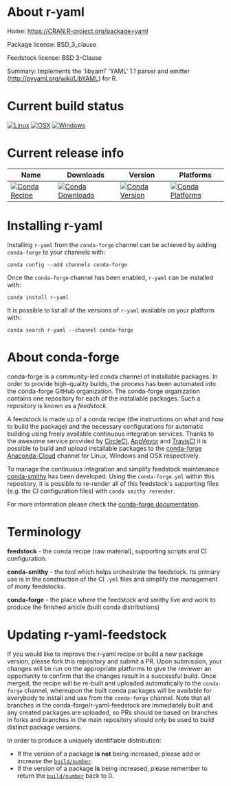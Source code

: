 About r-yaml
============

Home: https://CRAN.R-project.org/package=yaml

Package license: BSD_3_clause

Feedstock license: BSD 3-Clause

Summary: Implements the 'libyaml' 'YAML' 1.1 parser and emitter (<http://pyyaml.org/wiki/LibYAML>) for R.



Current build status
====================

[![Linux](https://img.shields.io/circleci/project/github/conda-forge/r-yaml-feedstock/master.svg?label=Linux)](https://circleci.com/gh/conda-forge/r-yaml-feedstock)
[![OSX](https://img.shields.io/travis/conda-forge/r-yaml-feedstock/master.svg?label=macOS)](https://travis-ci.org/conda-forge/r-yaml-feedstock)
[![Windows](https://img.shields.io/appveyor/ci/conda-forge/r-yaml-feedstock/master.svg?label=Windows)](https://ci.appveyor.com/project/conda-forge/r-yaml-feedstock/branch/master)

Current release info
====================

| Name | Downloads | Version | Platforms |
| --- | --- | --- | --- |
| [![Conda Recipe](https://img.shields.io/badge/recipe-r--yaml-green.svg)](https://anaconda.org/conda-forge/r-yaml) | [![Conda Downloads](https://img.shields.io/conda/dn/conda-forge/r-yaml.svg)](https://anaconda.org/conda-forge/r-yaml) | [![Conda Version](https://img.shields.io/conda/vn/conda-forge/r-yaml.svg)](https://anaconda.org/conda-forge/r-yaml) | [![Conda Platforms](https://img.shields.io/conda/pn/conda-forge/r-yaml.svg)](https://anaconda.org/conda-forge/r-yaml) |

Installing r-yaml
=================

Installing `r-yaml` from the `conda-forge` channel can be achieved by adding `conda-forge` to your channels with:

```
conda config --add channels conda-forge
```

Once the `conda-forge` channel has been enabled, `r-yaml` can be installed with:

```
conda install r-yaml
```

It is possible to list all of the versions of `r-yaml` available on your platform with:

```
conda search r-yaml --channel conda-forge
```


About conda-forge
=================

conda-forge is a community-led conda channel of installable packages.
In order to provide high-quality builds, the process has been automated into the
conda-forge GitHub organization. The conda-forge organization contains one repository
for each of the installable packages. Such a repository is known as a *feedstock*.

A feedstock is made up of a conda recipe (the instructions on what and how to build
the package) and the necessary configurations for automatic building using freely
available continuous integration services. Thanks to the awesome service provided by
[CircleCI](https://circleci.com/), [AppVeyor](http://www.appveyor.com/)
and [TravisCI](https://travis-ci.org/) it is possible to build and upload installable
packages to the [conda-forge](https://anaconda.org/conda-forge)
[Anaconda-Cloud](http://docs.anaconda.org/) channel for Linux, Windows and OSX respectively.

To manage the continuous integration and simplify feedstock maintenance
[conda-smithy](http://github.com/conda-forge/conda-smithy) has been developed.
Using the ``conda-forge.yml`` within this repository, it is possible to re-render all of
this feedstock's supporting files (e.g. the CI configuration files) with ``conda smithy rerender``.

For more information please check the [conda-forge documentation](https://conda-forge.org/docs/).

Terminology
===========

**feedstock** - the conda recipe (raw material), supporting scripts and CI configuration.

**conda-smithy** - the tool which helps orchestrate the feedstock.
                   Its primary use is in the construction of the CI ``.yml`` files
                   and simplify the management of *many* feedstocks.

**conda-forge** - the place where the feedstock and smithy live and work to
                  produce the finished article (built conda distributions)


Updating r-yaml-feedstock
=========================

If you would like to improve the r-yaml recipe or build a new
package version, please fork this repository and submit a PR. Upon submission,
your changes will be run on the appropriate platforms to give the reviewer an
opportunity to confirm that the changes result in a successful build. Once
merged, the recipe will be re-built and uploaded automatically to the
`conda-forge` channel, whereupon the built conda packages will be available for
everybody to install and use from the `conda-forge` channel.
Note that all branches in the conda-forge/r-yaml-feedstock are
immediately built and any created packages are uploaded, so PRs should be based
on branches in forks and branches in the main repository should only be used to
build distinct package versions.

In order to produce a uniquely identifiable distribution:
 * If the version of a package **is not** being increased, please add or increase
   the [``build/number``](http://conda.pydata.org/docs/building/meta-yaml.html#build-number-and-string).
 * If the version of a package **is** being increased, please remember to return
   the [``build/number``](http://conda.pydata.org/docs/building/meta-yaml.html#build-number-and-string)
   back to 0.